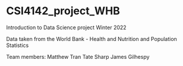 # CSI4142_project_WHB
Introduction to Data Science project Winter 2022

Data taken from the World Bank - Health and Nutrition and Population Statistics 

Team members:
Matthew Tran
Tate Sharp
James Gilhespy 
